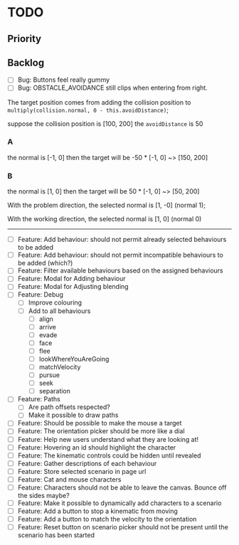 # TODO

## Priority

## Backlog

- [ ] Bug: Buttons feel really gummy
- [ ] Bug: OBSTACLE_AVOIDANCE still clips when entering from right.

The target position comes from adding the collision position to
`multiply(collision.normal, 0 - this.avoidDistance)`;

suppose the collision position is [100, 200]
the `avoidDistance` is 50

### A

the normal is [-1, 0]
then the target will be -50 \* [-1, 0] ~> [150, 200]

### B

the normal is [1, 0]
then the target will be 50 \* [-1, 0] ~> [50, 200]

With the problem direction, the selected normal is [1, -0] (normal 1);

With the working direction, the selected normal is [1, 0] (normal 0)

---

- [ ] Feature: Add behaviour: should not permit already selected behaviours to be added
- [ ] Feature: Add behaviour: should not permit incompatible behaviours to be added (which?)
- [ ] Feature: Filter available behaviours based on the assigned behaviours
- [ ] Feature: Modal for Adding behaviour
- [ ] Feature: Modal for Adjusting blending
- [ ] Feature: Debug
  - [ ] Improve colouring
  - [ ] Add to all behaviours
    - [ ] align
    - [ ] arrive
    - [ ] evade
    - [ ] face
    - [ ] flee
    - [ ] lookWhereYouAreGoing
    - [ ] matchVelocity
    - [ ] pursue
    - [ ] seek
    - [ ] separation
- [ ] Feature: Paths
  - [ ] Are path offsets respected?
  - [ ] Make it possible to draw paths
- [ ] Feature: Should be possible to make the mouse a target
- [ ] Feature: The orientation picker should be more like a dial
- [ ] Feature: Help new users understand what they are looking at!
- [ ] Feature: Hovering an id should highlight the character
- [ ] Feature: The kinematic controls could be hidden until revealed
- [ ] Feature: Gather descriptions of each behaviour
- [ ] Feature: Store selected scenario in page url
- [ ] Feature: Cat and mouse characters
- [ ] Feature: Characters should not be able to leave the canvas. Bounce off the sides maybe?
- [ ] Feature: Make it possible to dynamically add characters to a scenario
- [ ] Feature: Add a button to stop a kinematic from moving
- [ ] Feature: Add a button to match the velocity to the orientation
- [ ] Feature: Reset button on scenario picker should not be present until the scenario has been started
